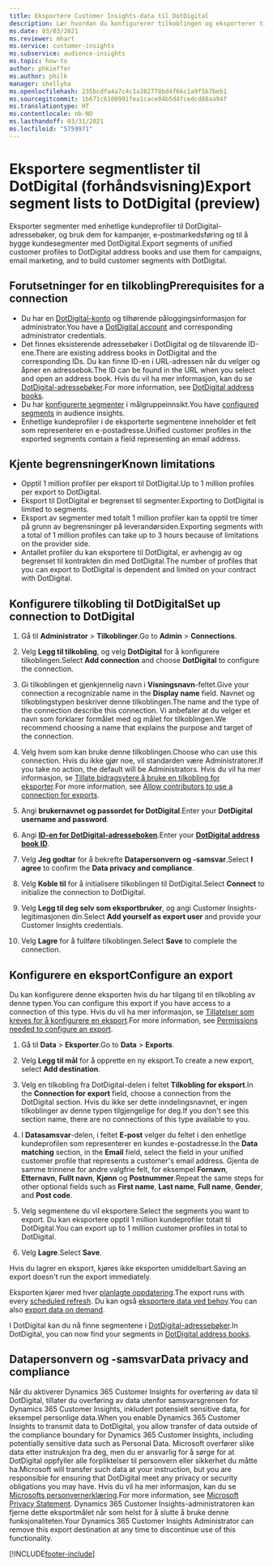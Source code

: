 ```yaml
---
title: Eksportere Customer Insights-data til DotDigital
description: Lær hvordan du konfigurerer tilkoblingen og eksporterer til DotDigital.
ms.date: 03/03/2021
ms.reviewer: mhart
ms.service: customer-insights
ms.subservice: audience-insights
ms.topic: how-to
author: phkieffer
ms.author: philk
manager: shellyha
ms.openlocfilehash: 235bcdfa4a7c4c1a382778bd4f66c1a9f5b7beb1
ms.sourcegitcommit: 1b671c6100991fea1cace04b5d4fcedcd88aa94f
ms.translationtype: HT
ms.contentlocale: nb-NO
ms.lasthandoff: 03/31/2021
ms.locfileid: "5759971"
---
```

# <a name="export-segment-lists-to-dotdigital-preview"></a><span data-ttu-id="18461-103">Eksportere segmentlister til DotDigital (forhåndsvisning)</span><span class="sxs-lookup"><span data-stu-id="18461-103">Export segment lists to DotDigital (preview)</span></span>

<span data-ttu-id="18461-104">Eksporter segmenter med enhetlige kundeprofiler til DotDigital-adressebøker, og bruk dem for kampanjer, e-postmarkedsføring og til å bygge kundesegmenter med DotDigital.</span><span class="sxs-lookup"><span data-stu-id="18461-104">Export segments of unified customer profiles to DotDigital address books and use them for campaigns, email marketing, and to build customer segments with DotDigital.</span></span> 

## <a name="prerequisites-for-a-connection"></a><span data-ttu-id="18461-105">Forutsetninger for en tilkobling</span><span class="sxs-lookup"><span data-stu-id="18461-105">Prerequisites for a connection</span></span>

-   <span data-ttu-id="18461-106">Du har en [DotDigital-konto](https://dotdigital.com/) og tilhørende påloggingsinformasjon for administrator.</span><span class="sxs-lookup"><span data-stu-id="18461-106">You have a [DotDigital account](https://dotdigital.com/) and corresponding administrator credentials.</span></span>
-   <span data-ttu-id="18461-107">Det finnes eksisterende adressebøker i DotDigital og de tilsvarende ID-ene.</span><span class="sxs-lookup"><span data-stu-id="18461-107">There are existing address books in DotDigital and the corresponding IDs.</span></span> <span data-ttu-id="18461-108">Du kan finne ID-en i URL-adressen når du velger og åpner en adressebok.</span><span class="sxs-lookup"><span data-stu-id="18461-108">The ID can be found in the URL when you select and open an address book.</span></span> <span data-ttu-id="18461-109">Hvis du vil ha mer informasjon, kan du se [DotDigital-adressebøker](https://support.dotdigital.com/hc/articles/212211968-Creating-an-address-book).</span><span class="sxs-lookup"><span data-stu-id="18461-109">For more information, see [DotDigital address books](https://support.dotdigital.com/hc/articles/212211968-Creating-an-address-book).</span></span>
-   <span data-ttu-id="18461-110">Du har [konfigurerte segmenter](segments.md) i målgruppeinnsikt.</span><span class="sxs-lookup"><span data-stu-id="18461-110">You have [configured segments](segments.md) in audience insights.</span></span>
-   <span data-ttu-id="18461-111">Enhetlige kundeprofiler i de eksporterte segmentene inneholder et felt som representerer en e-postadresse.</span><span class="sxs-lookup"><span data-stu-id="18461-111">Unified customer profiles in the exported segments contain a field representing an email address.</span></span>

## <a name="known-limitations"></a><span data-ttu-id="18461-112">Kjente begrensninger</span><span class="sxs-lookup"><span data-stu-id="18461-112">Known limitations</span></span>

- <span data-ttu-id="18461-113">Opptil 1 million profiler per eksport til DotDigital.</span><span class="sxs-lookup"><span data-stu-id="18461-113">Up to 1 million profiles per export to DotDigital.</span></span>
- <span data-ttu-id="18461-114">Eksport til DotDigital er begrenset til segmenter.</span><span class="sxs-lookup"><span data-stu-id="18461-114">Exporting to DotDigital is limited to segments.</span></span>
- <span data-ttu-id="18461-115">Eksport av segmenter med totalt 1 million profiler kan ta opptil tre timer på grunn av begrensninger på leverandørsiden.</span><span class="sxs-lookup"><span data-stu-id="18461-115">Exporting segments with a total of 1 million profiles can take up to 3 hours because of limitations on the provider side.</span></span> 
- <span data-ttu-id="18461-116">Antallet profiler du kan eksportere til DotDigital, er avhengig av og begrenset til kontrakten din med DotDigital.</span><span class="sxs-lookup"><span data-stu-id="18461-116">The number of profiles that you can export to DotDigital is dependent and limited on your contract with DotDigital.</span></span>

## <a name="set-up-connection-to-dotdigital"></a><span data-ttu-id="18461-117">Konfigurere tilkobling til DotDigital</span><span class="sxs-lookup"><span data-stu-id="18461-117">Set up connection to DotDigital</span></span>

1. <span data-ttu-id="18461-118">Gå til **Administrator** > **Tilkoblinger**.</span><span class="sxs-lookup"><span data-stu-id="18461-118">Go to **Admin** > **Connections**.</span></span>

1. <span data-ttu-id="18461-119">Velg **Legg til tilkobling**, og velg **DotDigital** for å konfigurere tilkoblingen.</span><span class="sxs-lookup"><span data-stu-id="18461-119">Select **Add connection** and choose **DotDigital** to configure the connection.</span></span>

1. <span data-ttu-id="18461-120">Gi tilkoblingen et gjenkjennelig navn i **Visningsnavn**-feltet.</span><span class="sxs-lookup"><span data-stu-id="18461-120">Give your connection a recognizable name in the **Display name** field.</span></span> <span data-ttu-id="18461-121">Navnet og tilkoblingstypen beskriver denne tilkoblingen.</span><span class="sxs-lookup"><span data-stu-id="18461-121">The name and the type of the connection describe this connection.</span></span> <span data-ttu-id="18461-122">Vi anbefaler at du velger et navn som forklarer formålet med og målet for tilkoblingen.</span><span class="sxs-lookup"><span data-stu-id="18461-122">We recommend choosing a name that explains the purpose and target of the connection.</span></span>

1. <span data-ttu-id="18461-123">Velg hvem som kan bruke denne tilkoblingen.</span><span class="sxs-lookup"><span data-stu-id="18461-123">Choose who can use this connection.</span></span> <span data-ttu-id="18461-124">Hvis du ikke gjør noe, vil standarden være Administratorer.</span><span class="sxs-lookup"><span data-stu-id="18461-124">If you take no action, the default will be Administrators.</span></span> <span data-ttu-id="18461-125">Hvis du vil ha mer informasjon, se [Tillate bidragsytere å bruke en tilkobling for eksporter](connections.md#allow-contributors-to-use-a-connection-for-exports).</span><span class="sxs-lookup"><span data-stu-id="18461-125">For more information, see [Allow contributors to use a connection for exports](connections.md#allow-contributors-to-use-a-connection-for-exports).</span></span>

1. <span data-ttu-id="18461-126">Angi **brukernavnet og passordet for DotDigital**.</span><span class="sxs-lookup"><span data-stu-id="18461-126">Enter your **DotDigital username and password**.</span></span>

1. <span data-ttu-id="18461-127">Angi **[ID-en for DotDigital-adresseboken](https://support.dotdigital.com/hc/articles/212211968-Creating-an-address-book)**.</span><span class="sxs-lookup"><span data-stu-id="18461-127">Enter your **[DotDigital address book ID](https://support.dotdigital.com/hc/articles/212211968-Creating-an-address-book)**.</span></span>

1. <span data-ttu-id="18461-128">Velg **Jeg godtar** for å bekrefte **Datapersonvern og -samsvar**.</span><span class="sxs-lookup"><span data-stu-id="18461-128">Select **I agree** to confirm the **Data privacy and compliance**.</span></span>

1. <span data-ttu-id="18461-129">Velg **Koble til** for å initialisere tilkoblingen til DotDigital.</span><span class="sxs-lookup"><span data-stu-id="18461-129">Select **Connect** to initialize the connection to DotDigital.</span></span>

1. <span data-ttu-id="18461-130">Velg **Legg til deg selv som eksportbruker**, og angi Customer Insights-legitimasjonen din.</span><span class="sxs-lookup"><span data-stu-id="18461-130">Select **Add yourself as export user** and provide your Customer Insights credentials.</span></span>

1. <span data-ttu-id="18461-131">Velg **Lagre** for å fullføre tilkoblingen.</span><span class="sxs-lookup"><span data-stu-id="18461-131">Select **Save** to complete the connection.</span></span> 

## <a name="configure-an-export"></a><span data-ttu-id="18461-132">Konfigurere en eksport</span><span class="sxs-lookup"><span data-stu-id="18461-132">Configure an export</span></span>

<span data-ttu-id="18461-133">Du kan konfigurere denne eksporten hvis du har tilgang til en tilkobling av denne typen.</span><span class="sxs-lookup"><span data-stu-id="18461-133">You can configure this export if you have access to a connection of this type.</span></span> <span data-ttu-id="18461-134">Hvis du vil ha mer informasjon, se [Tillatelser som kreves for å konfigurere en eksport](export-destinations.md#set-up-a-new-export).</span><span class="sxs-lookup"><span data-stu-id="18461-134">For more information, see [Permissions needed to configure an export](export-destinations.md#set-up-a-new-export).</span></span>

1. <span data-ttu-id="18461-135">Gå til **Data** > **Eksporter**.</span><span class="sxs-lookup"><span data-stu-id="18461-135">Go to **Data** > **Exports**.</span></span>

1. <span data-ttu-id="18461-136">Velg **Legg til mål** for å opprette en ny eksport.</span><span class="sxs-lookup"><span data-stu-id="18461-136">To create a new export, select **Add destination**.</span></span>

1. <span data-ttu-id="18461-137">Velg en tilkobling fra DotDigital-delen i feltet **Tilkobling for eksport**.</span><span class="sxs-lookup"><span data-stu-id="18461-137">In the **Connection for export** field, choose a connection from the DotDigital section.</span></span> <span data-ttu-id="18461-138">Hvis du ikke ser dette inndelingsnavnet, er ingen tilkoblinger av denne typen tilgjengelige for deg.</span><span class="sxs-lookup"><span data-stu-id="18461-138">If you don't see this section name, there are no connections of this type available to you.</span></span>


1. <span data-ttu-id="18461-139">I **Datasamsvar**-delen, i feltet **E-post** velger du feltet i den enhetlige kundeprofilen som representerer en kundes e-postadresse.</span><span class="sxs-lookup"><span data-stu-id="18461-139">In the **Data matching** section, in the **Email** field, select the field in your unified customer profile that represents a customer's email address.</span></span> <span data-ttu-id="18461-140">Gjenta de samme trinnene for andre valgfrie felt, for eksempel **Fornavn**, **Etternavn**, **Fullt navn**, **Kjønn** og **Postnummer**.</span><span class="sxs-lookup"><span data-stu-id="18461-140">Repeat the same steps for other optional fields such as **First name**, **Last name**, **Full name**, **Gender**, and **Post code**.</span></span>

1. <span data-ttu-id="18461-141">Velg segmentene du vil eksportere.</span><span class="sxs-lookup"><span data-stu-id="18461-141">Select the segments you want to export.</span></span> <span data-ttu-id="18461-142">Du kan eksportere opptil 1 million kundeprofiler totalt til DotDigital.</span><span class="sxs-lookup"><span data-stu-id="18461-142">You can export up to 1 million customer profiles in total to DotDigital.</span></span>

1. <span data-ttu-id="18461-143">Velg **Lagre**.</span><span class="sxs-lookup"><span data-stu-id="18461-143">Select **Save**.</span></span>

<span data-ttu-id="18461-144">Hvis du lagrer en eksport, kjøres ikke eksporten umiddelbart.</span><span class="sxs-lookup"><span data-stu-id="18461-144">Saving an export doesn't run the export immediately.</span></span>

<span data-ttu-id="18461-145">Eksporten kjører med hver [planlagte oppdatering](system.md#schedule-tab).</span><span class="sxs-lookup"><span data-stu-id="18461-145">The export runs with every [scheduled refresh](system.md#schedule-tab).</span></span> <span data-ttu-id="18461-146">Du kan også [eksportere data ved behov](export-destinations.md#run-exports-on-demand).</span><span class="sxs-lookup"><span data-stu-id="18461-146">You can also [export data on demand](export-destinations.md#run-exports-on-demand).</span></span> 
 
<span data-ttu-id="18461-147">I DotDigital kan du nå finne segmentene i [DotDigital-adressebøker](https://support.dotdigital.com/hc/articles/212211968-Creating-an-address-book).</span><span class="sxs-lookup"><span data-stu-id="18461-147">In DotDigital, you can now find your segments in [DotDigital address books](https://support.dotdigital.com/hc/articles/212211968-Creating-an-address-book).</span></span>


## <a name="data-privacy-and-compliance"></a><span data-ttu-id="18461-148">Datapersonvern og -samsvar</span><span class="sxs-lookup"><span data-stu-id="18461-148">Data privacy and compliance</span></span>

<span data-ttu-id="18461-149">Når du aktiverer Dynamics 365 Customer Insights for overføring av data til DotDigital, tillater du overføring av data utenfor samsvarsgrensen for Dynamics 365 Customer Insights, inkludert potensielt sensitive data, for eksempel personlige data.</span><span class="sxs-lookup"><span data-stu-id="18461-149">When you enable Dynamics 365 Customer Insights to transmit data to DotDigital, you allow transfer of data outside of the compliance boundary for Dynamics 365 Customer Insights, including potentially sensitive data such as Personal Data.</span></span> <span data-ttu-id="18461-150">Microsoft overfører slike data etter instruksjon fra deg, men du er ansvarlig for å sørge for at DotDigital oppfyller alle forpliktelser til personvern eller sikkerhet du måtte ha.</span><span class="sxs-lookup"><span data-stu-id="18461-150">Microsoft will transfer such data at your instruction, but you are responsible for ensuring that DotDigital meet any privacy or security obligations you may have.</span></span> <span data-ttu-id="18461-151">Hvis du vil ha mer informasjon, kan du se [Microsofts personvernerklæring](https://go.microsoft.com/fwlink/?linkid=396732).</span><span class="sxs-lookup"><span data-stu-id="18461-151">For more information, see [Microsoft Privacy Statement](https://go.microsoft.com/fwlink/?linkid=396732).</span></span>
<span data-ttu-id="18461-152">Dynamics 365 Customer Insights-administratoren kan fjerne dette eksportmålet når som helst for å slutte å bruke denne funksjonaliteten.</span><span class="sxs-lookup"><span data-stu-id="18461-152">Your Dynamics 365 Customer Insights Administrator can remove this export destination at any time to discontinue use of this functionality.</span></span>


[!INCLUDE[footer-include](../includes/footer-banner.md)]
